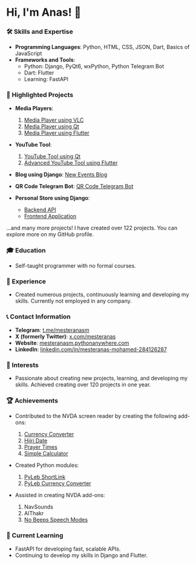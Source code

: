 # Hi, I'm Anas! 👋

### 🛠 Skills and Expertise
- **Programming Languages**: Python, HTML, CSS, JSON, Dart, Basics of JavaScript
- **Frameworks and Tools**: 
  - Python: Django, PyQt6, wxPython, Python Telegram Bot
  - Dart: Flutter
  - Learning: FastAPI

### 🌟 Highlighted Projects
- **Media Players**:
  1. [Media Player using VLC](https://github.com/mesteranas/media_player)
  2. [Media Player using Qt](https://github.com/mesteranas/mediaPlayerPro_GUI)
  3. [Media Player using Flutter](https://github.com/mesteranas/media_player_flutter)

- **YouTube Tool**:
  1. [YouTube Tool using Qt](https://github.com/mesteranas/youtube_GUI)
  2. [Advanced YouTube Tool using Flutter](https://github.com/mesteranas/advanced_youtube_flutter)

- **Blog using Django**: [New Events Blog](https://github.com/mesteranas/new_events_blog_django)

- **QR Code Telegram Bot**: [QR Code Telegram Bot](https://github.com/mesteranas/QRCode_telegram_bot)

- **Personal Store using Django**:
  - [Backend API](https://github.com/mesteranas/personal_store_django)
  - [Frontend Application](https://github.com/mesteranas/personal_store_GUI)

...and many more projects! I have created over 122 projects. You can explore more on my GitHub profile.

### 🎓 Education
- Self-taught programmer with no formal courses.

### 💼 Experience
- Created numerous projects, continuously learning and developing my skills. Currently not employed in any company.

### 📞 Contact Information
- **Telegram**: [t.me/mesteranasm](https://t.me/mesteranasm)
- **X (formerly Twitter)**: [x.com/mesteranas](https://x.com/mesteranasm)
- **Website**: [mesteranasm.pythonanywhere.com](https://mesteranasm.pythonanywhere.com/)
- **LinkedIn**: [linkedin.com/in/mesteranas-mohamed-284126287](https://www.linkedin.com/in/mesteranas-mohamed-284126287/)

### 🚀 Interests
- Passionate about creating new projects, learning, and developing my skills. Achieved creating over 120 projects in one year.

### 🏆 Achievements
- Contributed to the NVDA screen reader by creating the following add-ons:
  1. [Currency Converter](https://github.com/mesteranas/CurrencyConverter-nvda-add-on)
  2. [Hijri Date](https://github.com/mesteranas/HijriDate-nvda-addon)
  3. [Prayer Times](https://github.com/mesteranas/prayerTimes_nvda-addon)
  4. [Simple Calculator](https://github.com/mesteranas/SimpleCalculator)

- Created Python modules:
  1. [PyLeb ShortLink](https://github.com/mesteranas/PyLeb_ShortLink)
  2. [PyLeb Currency Converter](https://github.com/mesteranas/PyLeb_CurrencyConverter)

- Assisted in creating NVDA add-ons:
  1. NavSounds
  2. AlThakr
  3. [No Beeps     Speech Modes](https://github.com/mesteranas/noBeepsSpeechMode)

### 📘 Current Learning
- FastAPI for developing fast, scalable APIs.
- Continuing to develop my skills in Django and Flutter.
